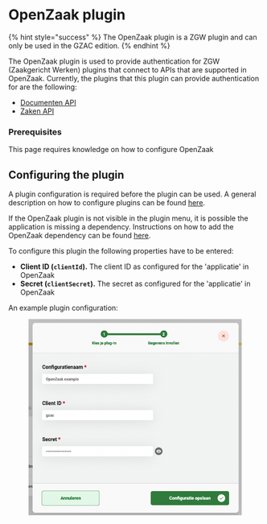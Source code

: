 # OpenZaak plugin

{% hint style="success" %}
The OpenZaak plugin is a ZGW plugin and can only be used in the GZAC edition.
{% endhint %}

The OpenZaak plugin is used to provide authentication for ZGW (Zaakgericht Werken) plugins that connect to APIs that are supported in OpenZaak. Currently, the plugins that this plugin can provide authentication for are the following:

* [Documenten API](configure-documenten-api-plugin.md)
* [Zaken API](configure-zaken-api-plugin.md)

### Prerequisites

This page requires knowledge on how to configure OpenZaak

## Configuring the plugin

A plugin configuration is required before the plugin can be used. A general description on how to configure plugins can be found [here](broken-reference).

If the OpenZaak plugin is not visible in the plugin menu, it is possible the application is missing a dependency. Instructions on how to add the OpenZaak dependency can be found [here](broken-reference).

To configure this plugin the following properties have to be entered:

* **Client ID (`clientId`).** The client ID as configured for the 'applicatie' in OpenZaak
* **Secret (`clientSecret`).** The secret as configured for the 'applicatie' in OpenZaak

An example plugin configuration:&#x20;

<figure><img src="../../.gitbook/assets/configure-plugin (5).png" alt=""><figcaption></figcaption></figure>
